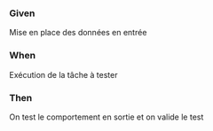 ###  Given

Mise en place des données en entrée

### When

Exécution de la tâche à tester

### Then

On test le comportement en sortie et on valide le test
